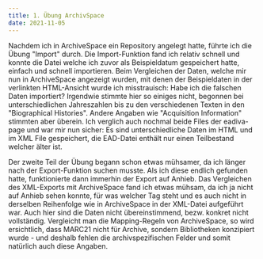 ```yaml
---
title: 1. Übung ArchivSpace
date: 2021-11-05
---
```


Nachdem ich in ArchiveSpace ein Repository angelegt hatte, führte ich die Übung "Import" durch. Die Import-Funktion fand ich relativ schnell und konnte die Datei welche ich zuvor als Beispieldatum gespeichert hatte, einfach und schnell importieren. Beim Vergleichen der Daten, welche mir nun in ArchiveSpace angezeigt wurden, mit denen der Beispieldaten in der verlinkten HTML-Ansicht wurde ich misstrauisch: Habe ich die falschen Daten importiert? Irgendwie stimmte hier so einiges nicht, begonnen bei unterschiedlichen Jahreszahlen bis zu den verschiedenen Texten in den "Biographical Histories". Andere Angaben wie "Acquisition Information" stimmten aber überein. Ich verglich auch nochmal beide Files der eadiva-page und war mir nun sicher: Es sind unterschiedliche Daten im HTML und im XML File gespeichert, die EAD-Datei enthält nur einen Teilbestand welcher älter ist.  

Der zweite Teil der Übung begann schon etwas mühsamer, da ich länger nach der Export-Funktion suchen musste. Als ich diese endlich gefunden hatte, funktionierte dann immerhin der Export auf Anhieb. Das Vergleichen des XML-Exports mit ArchiveSpace fand ich etwas mühsam, da ich ja nicht auf Anhieb sehen konnte, für was welcher Tag steht und es auch nicht in derselben Reihenfolge wie in ArchiveSpace in der XML-Datei aufgeführt war. Auch hier sind die Daten nicht übereinstimmend, bezw. konkret nicht vollständig. Vergleicht man die Mapping-Regeln von ArchiveSpace, so wird ersichtlich, dass MARC21 nicht für Archive, sondern Bibliotheken konzipiert wurde - und deshalb fehlen die archivspezifischen Felder und somit natürlich auch diese Angaben.  

